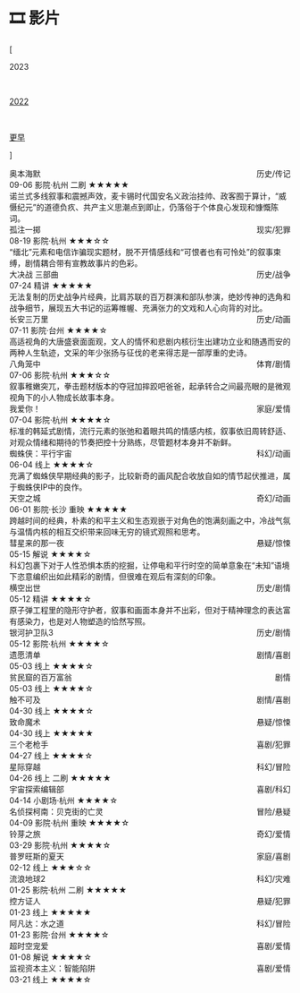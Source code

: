 # 🎞️ 影片


<div class="nav-tab">
  <p class="bord">[</p>
  <p class="now">2023</p>&nbsp;
  <a href="../movies-2022"><p class="not">2022</p></a>&nbsp;
  <a href="../movies-earler"><p class="not">更早</p></a>
  <p class="bord">]</p>
</div>

<div class="culture-list" cover-src="" json-src="books.json">
  <div class="media">
    <div class="media-cover" style="background-image:url(https://z1.ax1x.com/2023/10/30/pim7aNV.jpg)"></div>
    <div class="media-meta">
      <div class="media-meta-item title">奥本海默<span style="float:right;font-weight:400">历史/传记</span></div>
      <div class="media-meta-item">
        <span class="author">09-06 影院·杭州 二刷</span>
        <span class="star-score">★★★★★</span>
      </div>
      <div class="media-meta-item intro">诺兰式多线叙事和震撼声效，麦卡锡时代国安名义政治挂帅、政客囿于算计，“威慑纪元”的道德负疚、共产主义思潮点到即止，仍落俗于个体良心发现和慷慨陈词。</div>
    </div>
  </div>
  <div class="media">
    <div class="media-cover" style="background-image:url(https://z1.ax1x.com/2023/10/30/pimbQyQ.jpg)"></div>
    <div class="media-meta">
      <div class="media-meta-item title">孤注一掷<span style="float:right;font-weight:400">现实/犯罪</span></div>
      <div class="media-meta-item">
        <span class="author">08-19 影院·杭州</span>
        <span class="star-score">★★★<span class="grey-star">☆☆</span></span>
      </div>
      <div class="media-meta-item intro">“缅北”元素和电信诈骗现实题材，脱不开情感线和“可恨者也有可怜处”的叙事束缚，剧情耦合带有宣教故事片的色彩。</div>
    </div>
  </div>
  <div class="media">
    <div class="media-cover" style="background-image:url(https://z1.ax1x.com/2023/10/30/pimb3es.jpg)"></div>
    <div class="media-meta">
      <div class="media-meta-item title">大决战 三部曲<span style="float:right;font-weight:400">历史/战争</span></div>
      <div class="media-meta-item">
        <span class="author">07-24 精讲</span>
        <span class="star-score">★★★★★</span>
      </div>
      <div class="media-meta-item intro">无法复制的历史战争片经典，比肩苏联的百万群演和部队参演，绝妙传神的选角和战争细节，展现五大书记的运筹帷幄、充满张力的文戏和人心向背的对比。</div>
    </div>
  </div>
  <div class="media">
    <div class="media-cover" style="background-image:url(https://z1.ax1x.com/2023/10/30/pimORpV.jpg)"></div>
    <div class="media-meta">
      <div class="media-meta-item title">长安三万里<span style="float:right;font-weight:400">历史/动画</span></div>
      <div class="media-meta-item">
        <span class="author">07-11 影院·台州</span>
        <span class="star-score">★★★★<span class="grey-star">☆</span></span>
      </div>
      <div class="media-meta-item intro">高适视角的大唐盛衰面面观，文人的情怀和悲剧内核衍生出建功立业和随遇而安的两种人生轨迹，文采的年少张扬与征伐的老来得志是一部厚重的史诗。</div>
    </div>
  </div>
  <div class="media">
    <div class="media-cover" style="background-image:url(https://z1.ax1x.com/2023/10/30/pimbGoq.jpg)"></div>
    <div class="media-meta">
      <div class="media-meta-item title">八角笼中<span style="float:right;font-weight:400">体育/剧情</span></div>
      <div class="media-meta-item">
        <span class="author">07-06 影院·杭州</span>
        <span class="star-score">★★★<span class="grey-star">☆☆</span></span>
      </div>
      <div class="media-meta-item intro">叙事稚嫩突兀，拳击题材版本的夺冠加摔跤吧爸爸，起承转合之间最亮眼的是微观视角下的小人物成长故事本身。</div>
    </div>
  </div>
  <div class="media">
    <div class="media-cover" style="background-image:url(https://z1.ax1x.com/2023/10/30/pimOcYq.jpg)"></div>
    <div class="media-meta">
      <div class="media-meta-item title">我爱你！<span style="float:right;font-weight:400">家庭/爱情</span></div>
      <div class="media-meta-item">
        <span class="author">07-04 影院·杭州</span>
        <span class="star-score">★★★★<span class="grey-star">☆</span></span>
      </div>
      <div class="media-meta-item intro">标准的韩延式剧情，流行元素的张弛和着眼共鸣的情感内核，叙事依旧周转舒适、对观众情绪和期待的节奏把控十分熟练，尽管题材本身并不新鲜。</div>
    </div>
  </div>
  <div class="media">
    <div class="media-cover" style="background-image:url(https://z1.ax1x.com/2023/10/30/pimOgf0.jpg)"></div>
    <div class="media-meta">
      <div class="media-meta-item title">蜘蛛侠：平行宇宙<span style="float:right;font-weight:400">科幻/动画</span></div>
      <div class="media-meta-item">
        <span class="author">06-04 线上</span>
        <span class="star-score">★★★★<span class="grey-star">☆</span></span>
      </div>
      <div class="media-meta-item intro">充满了蜘蛛侠早期经典的影子，比较新奇的画风配合收放自如的情节起伏推进，属于蜘蛛侠IP中的良作。</div>
    </div>
  </div>
  <div class="media">
    <div class="media-cover" style="background-image:url(https://z1.ax1x.com/2023/10/30/pimO6kn.jpg)"></div>
    <div class="media-meta">
      <div class="media-meta-item title">天空之城<span style="float:right;font-weight:400">奇幻/动画</span></div>
      <div class="media-meta-item">
        <span class="author">06-01 影院·长沙 重映</span>
        <span class="star-score">★★★★★</span>
      </div>
      <div class="media-meta-item intro">跨越时间的经典，朴素的和平主义和生态观嵌于对角色的饱满刻画之中，冷战气氛与温情内核的相互交织带来回味无穷的镜式观照和思考。</div>
    </div>
  </div>
  <div class="media">
    <div class="media-cover" style="background-image:url(https://z1.ax1x.com/2023/10/30/pimblLj.jpg)"></div>
    <div class="media-meta">
      <div class="media-meta-item title">彗星来的那一夜<span style="float:right;font-weight:400">悬疑/惊悚</span></div>
      <div class="media-meta-item">
        <span class="author">05-15 解说</span>
        <span class="star-score">★★★★<span class="grey-star">☆</span></span>
      </div>
      <div class="media-meta-item intro">科幻包裹下对于人性恐惧本质的挖掘，让停电和平行时空的简单意象在“未知”语境下恣意编织出如此精彩的剧情，但很难在观后有深刻的印象。</div>
    </div>
  </div>
  <div class="media">
    <div class="media-cover" style="background-image:url(https://z1.ax1x.com/2023/10/30/pimbMQg.jpg)"></div>
    <div class="media-meta">
      <div class="media-meta-item title">横空出世<span style="float:right;font-weight:400">历史/剧情</span></div>
      <div class="media-meta-item">
        <span class="author">05-12 精讲</span>
        <span class="star-score">★★★★<span class="grey-star">☆</span></span>
      </div>
      <div class="media-meta-item intro">原子弹工程里的隐形守护者，叙事和画面本身并不出彩，但对于精神理念的表达富有感染力，也是对人物塑造的恰然写照。</div>
    </div>
  </div>
  <div class="media">
    <div class="media-cover" style="background-image:url(https://z1.ax1x.com/2023/10/30/pimOrwj.jpg)"></div>
    <div class="media-meta">
      <div class="media-meta-item title">银河护卫队3<span style="float:right;font-weight:400">历史/剧情</span></div>
      <div class="media-meta-item">
        <span class="author">05-12 影院·杭州</span>
        <span class="star-score">★★★★<span class="grey-star">☆</span></span>
      </div>
      <div class="media-meta-item intro"></div>
    </div>
  </div>
  <div class="media">
    <div class="media-cover" style="background-image:url(https://z1.ax1x.com/2023/10/30/pimOsTs.jpg)"></div>
    <div class="media-meta">
      <div class="media-meta-item title">遗愿清单<span style="float:right;font-weight:400">剧情/喜剧</span></div>
      <div class="media-meta-item">
        <span class="author">05-03 线上</span>
        <span class="star-score">★★★★<span class="grey-star">☆</span></span>
      </div>
      <div class="media-meta-item intro"></div>
    </div>
  </div>
  <div class="media">
    <div class="media-cover" style="background-image:url(https://z1.ax1x.com/2023/10/31/pinlUZF.jpg)"></div>
    <div class="media-meta">
      <div class="media-meta-item title">贫民窟的百万富翁<span style="float:right;font-weight:400">剧情</span></div>
      <div class="media-meta-item">
        <span class="author">05-03 线上</span>
        <span class="star-score">★★★★<span class="grey-star">☆</span></span>
      </div>
      <div class="media-meta-item intro"></div>
    </div>
  </div>
  <div class="media">
    <div class="media-cover" style="background-image:url(https://z1.ax1x.com/2023/10/31/pinl8x0.jpg)"></div>
    <div class="media-meta">
      <div class="media-meta-item title">触不可及<span style="float:right;font-weight:400">剧情/喜剧</span></div>
      <div class="media-meta-item">
        <span class="author">04-30 线上</span>
        <span class="star-score">★★★★<span class="grey-star">☆</span></span>
      </div>
      <div class="media-meta-item intro"></div>
    </div>
  </div>
  <div class="media">
    <div class="media-cover" style="background-image:url(https://z1.ax1x.com/2023/10/31/pinlaa4.jpg)"></div>
    <div class="media-meta">
      <div class="media-meta-item title">致命魔术<span style="float:right;font-weight:400">悬疑/惊悚</span></div>
      <div class="media-meta-item">
        <span class="author">04-30 线上</span>
        <span class="star-score">★★★★★</span>
      </div>
      <div class="media-meta-item intro"></div>
    </div>
  </div>
  <div class="media">
    <div class="media-cover" style="background-image:url(https://z1.ax1x.com/2023/10/31/pinlJMV.jpg)"></div>
    <div class="media-meta">
      <div class="media-meta-item title">三个老枪手<span style="float:right;font-weight:400">喜剧/犯罪</span></div>
      <div class="media-meta-item">
        <span class="author">04-27 线上</span>
        <span class="star-score">★★★★<span class="grey-star">☆</span></span>
      </div>
      <div class="media-meta-item intro"></div>
    </div>
  </div>
  <div class="media">
    <div class="media-cover" style="background-image:url(https://z1.ax1x.com/2023/10/31/pinlYrT.jpg)"></div>
    <div class="media-meta">
      <div class="media-meta-item title">星际穿越<span style="float:right;font-weight:400">科幻/冒险</span></div>
      <div class="media-meta-item">
        <span class="author">04-26 线上 二刷</span>
        <span class="star-score">★★★★★</span>
      </div>
      <div class="media-meta-item intro"></div>
    </div>
  </div>
  <div class="media">
    <div class="media-cover" style="background-image:url(https://z1.ax1x.com/2023/10/31/pinldIJ.jpg)"></div>
    <div class="media-meta">
      <div class="media-meta-item title">宇宙探索编辑部<span style="float:right;font-weight:400">喜剧/科幻</span></div>
      <div class="media-meta-item">
        <span class="author">04-14 小剧场·杭州</span>
        <span class="star-score">★★★★<span class="grey-star">☆</span></span>
      </div>
      <div class="media-meta-item intro"></div>
    </div>
  </div>
  <div class="media">
    <div class="media-cover" style="background-image:url(https://z1.ax1x.com/2023/10/31/pinyawQ.jpg)"></div>
    <div class="media-meta">
      <div class="media-meta-item title">名侦探柯南：贝克街的亡灵<span style="float:right;font-weight:400">冒险/悬疑</span></div>
      <div class="media-meta-item">
        <span class="author">04-09 影院·杭州 重映</span>
        <span class="star-score">★★★★<span class="grey-star">☆</span></span>
      </div>
      <div class="media-meta-item intro"></div>
    </div>
  </div>
  <div class="media">
    <div class="media-cover" style="background-image:url(https://z1.ax1x.com/2023/10/31/pinyUeg.jpg)"></div>
    <div class="media-meta">
      <div class="media-meta-item title">铃芽之旅<span style="float:right;font-weight:400">奇幻/爱情</span></div>
      <div class="media-meta-item">
        <span class="author">03-29 影院·杭州</span>
        <span class="star-score">★★★★<span class="grey-star">☆</span></span>
      </div>
      <div class="media-meta-item intro"></div>
    </div>
  </div>
  <div class="media">
    <div class="media-cover" style="background-image:url(https://z1.ax1x.com/2023/10/31/pinytOS.jpg)"></div>
    <div class="media-meta">
      <div class="media-meta-item title">普罗旺斯的夏天<span style="float:right;font-weight:400">家庭/喜剧</span></div>
      <div class="media-meta-item">
        <span class="author">02-12 线上</span>
        <span class="star-score">★★★<span class="grey-star">☆☆</span></span>
      </div>
      <div class="media-meta-item intro"></div>
    </div>
  </div>
  <div class="media">
    <div class="media-cover" style="background-image:url(https://z1.ax1x.com/2023/10/31/piny3Wt.jpg)"></div>
    <div class="media-meta">
      <div class="media-meta-item title">流浪地球2<span style="float:right;font-weight:400">科幻/灾难</span></div>
      <div class="media-meta-item">
        <span class="author">01-25 影院·杭州 二刷</span>
        <span class="star-score">★★★★★</span>
      </div>
      <div class="media-meta-item intro"></div>
    </div>
  </div>
  <div class="media">
    <div class="media-cover" style="background-image:url(https://z1.ax1x.com/2023/10/31/pinyJQf.jpg)"></div>
    <div class="media-meta">
      <div class="media-meta-item title">控方证人<span style="float:right;font-weight:400">悬疑/犯罪</span></div>
      <div class="media-meta-item">
        <span class="author">01-23 线上</span>
        <span class="star-score">★★★★★</span>
      </div>
      <div class="media-meta-item intro"></div>
    </div>
  </div>
  <div class="media">
    <div class="media-cover" style="background-image:url(https://z1.ax1x.com/2023/10/31/piny1JI.jpg)"></div>
    <div class="media-meta">
      <div class="media-meta-item title">阿凡达：水之道<span style="float:right;font-weight:400">科幻/冒险</span></div>
      <div class="media-meta-item">
        <span class="author">01-23 影院·台州</span>
        <span class="star-score">★★★★<span class="grey-star">☆</span></span>
      </div>
      <div class="media-meta-item intro"></div>
    </div>
  </div>
  <div class="media">
    <div class="media-cover" style="background-image:url(https://z1.ax1x.com/2023/10/31/pinyYy8.jpg)"></div>
    <div class="media-meta">
      <div class="media-meta-item title">超时空宠爱<span style="float:right;font-weight:400">喜剧/爱情</span></div>
      <div class="media-meta-item">
        <span class="author">01-08 解说</span>
        <span class="star-score">★★★★<span class="grey-star">☆</span></span>
      </div>
      <div class="media-meta-item intro"></div>
    </div>
  </div>
  <div class="media">
    <div class="media-cover" style="background-image:url(https://z1.ax1x.com/2023/10/31/pinyYy8.jpg)"></div>
    <div class="media-meta">
      <div class="media-meta-item title">监视资本主义：智能陷阱<span style="float:right;font-weight:400">喜剧/爱情</span></div>
      <div class="media-meta-item">
        <span class="author">03-21 线上</span>
        <span class="star-score">★★★★<span class="grey-star">☆</span></span>
      </div>
      <div class="media-meta-item intro"></div>
    </div>
  </div>
</div>

